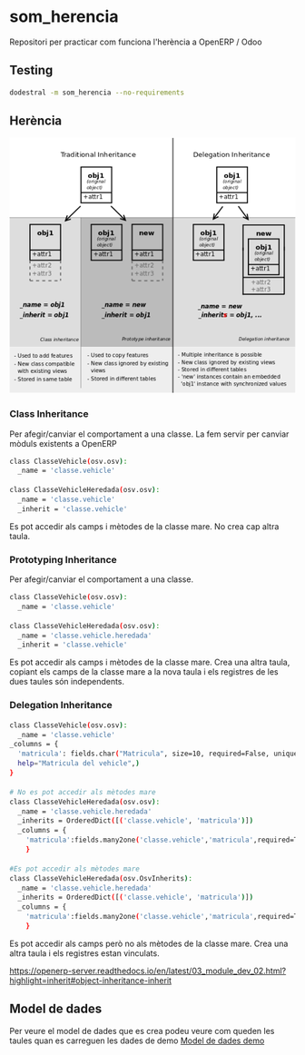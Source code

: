 # som_herencia
Repositori per practicar com funciona l'herència a OpenERP / Odoo

## Testing
```bash
dodestral -m som_herencia --no-requirements
```

## Herència
![Inheritance diagram](img/inheritance_methods1.png)
### Class Inheritance
Per afegir/canviar el comportament a una classe. La fem servir per canviar mòduls existents a OpenERP
```bash
class ClasseVehicle(osv.osv):
  _name = 'classe.vehicle'

class ClasseVehicleHeredada(osv.osv):
  _name = 'classe.vehicle'
  _inherit = 'classe.vehicle'
```
Es pot accedir als camps i mètodes de la classe mare. No crea cap altra taula.

### Prototyping Inheritance
Per afegir/canviar el comportament a una classe.
```bash
class ClasseVehicle(osv.osv):
  _name = 'classe.vehicle'

class ClasseVehicleHeredada(osv.osv):
  _name = 'classe.vehicle.heredada'
  _inherit = 'classe.vehicle'
```
Es pot accedir als camps i mètodes de la classe mare. Crea una altra taula, copiant els camps de la classe mare a la nova taula i els registres de les dues taules són independents.

### Delegation Inheritance
```bash
class ClasseVehicle(osv.osv):
  _name = 'classe.vehicle'
_columns = {
  'matricula': fields.char("Matricula", size=10, required=False, unique=True,
  help="Matricula del vehicle",)
}

# No es pot accedir als mètodes mare
class ClasseVehicleHeredada(osv.osv):
  _name = 'classe.vehicle.heredada'
  _inherits = OrderedDict([('classe.vehicle', 'matricula')])
  _columns = {
    'matricula':fields.many2one('classe.vehicle','matricula',required=True),
    }

#Es pot accedir als mètodes mare
class ClasseVehicleHeredada(osv.OsvInherits):
  _name = 'classe.vehicle.heredada'
  _inherits = OrderedDict([('classe.vehicle', 'matricula')])
  _columns = {
    'matricula':fields.many2one('classe.vehicle','matricula',required=True),
    }
```
Es pot accedir als camps però no als mètodes de la classe mare. Crea una altra taula i els registres estan vinculats.

https://openerp-server.readthedocs.io/en/latest/03_module_dev_02.html?highlight=inherit#object-inheritance-inherit

## Model de dades
Per veure el model de dades que es crea podeu veure com queden les taules quan es carreguen les dades de demo
[Model de dades demo](demo/README.md)
